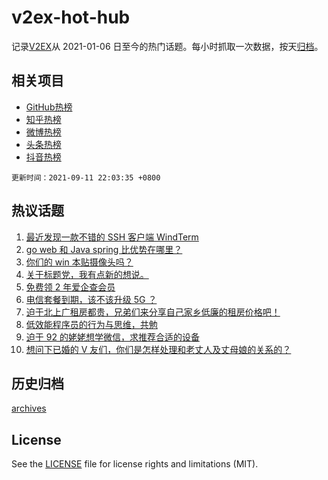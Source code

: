 # v2ex-hot-hub

 记录[V2EX](https://www.v2ex.com/)从 2021-01-06 日至今的热门话题。每小时抓取一次数据，按天[归档](archives)。
 
 ## 相关项目

- [GitHub热榜](https://github.com/snaildev/github-hot-hub)
- [知乎热榜](https://github.com/snaildev/zhihu-hot-hub)
- [微博热榜](https://github.com/snaildev/weibo-hot-hub)
- [头条热榜](https://github.com/snaildev/toutiao-hot-hub)
- [抖音热榜](https://github.com/snaildev/douyin-hot-hub)


 `更新时间：2021-09-11 22:03:35 +0800`

## 热议话题

1. [最近发现一款不错的 SSH 客户端 WindTerm](https://www.v2ex.com/t/801168)
1. [go web 和 Java spring 比优势在哪里？](https://www.v2ex.com/t/801212)
1. [你们的 win 本贴摄像头吗？](https://www.v2ex.com/t/801152)
1. [关于标题党，我有点新的想说。](https://www.v2ex.com/t/801183)
1. [免费领 2 年爱企查会员](https://www.v2ex.com/t/801229)
1. [电信套餐到期，该不该升级 5G ？](https://www.v2ex.com/t/801145)
1. [迫于北上广租房都贵，兄弟们来分享自己家乡低廉的租房价格吧！](https://www.v2ex.com/t/801194)
1. [低效能程序员的行为与思维，共勉](https://www.v2ex.com/t/801228)
1. [迫于 92 的姥姥想学微信，求推荐合适的设备](https://www.v2ex.com/t/801206)
1. [想问下已婚的 V 友们，你们是怎样处理和老丈人及丈母娘的关系的？](https://www.v2ex.com/t/801178)

## 历史归档

[archives](archives)

## License

See the [LICENSE](LICENSE) file for license rights and limitations (MIT).
